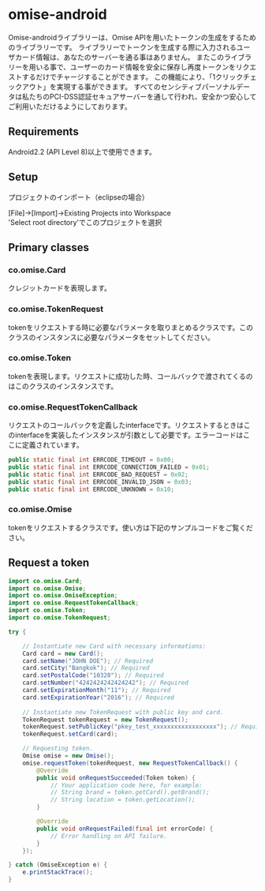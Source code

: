 # omise-android
Omise-androidライブラリーは、Omise APIを用いたトークンの生成をするためのライブラリーです。
ライブラリーでトークンを生成する際に入力されるユーザカード情報は、あなたのサーバーを通る事はありません。
またこのライブラリーを用いる事で、ユーザーのカード情報を安全に保存し再度トークンをリクエストするだけでチャージすることができます。
この機能により、「1クリックチェックアウト」を実現する事ができます。
すべてのセンシティブパーソナルデータは私たちのPCI-DSS認証セキュアサーバーを通して行われ、安全かつ安心してご利用いただけるようにしております。

## Requirements
Android2.2 (API Level 8)以上で使用できます。

## Setup

プロジェクトのインポート（eclipseの場合）　　

[File]->[Import]->Existing Projects into Workspace  
'Select root directory'でこのプロジェクトを選択

## Primary classes
### co.omise.Card
クレジットカードを表現します。

### co.omise.TokenRequest
tokenをリクエストする時に必要なパラメータを取りまとめるクラスです。このクラスのインスタンスに必要なパラメータをセットしてください。

### co.omise.Token
tokenを表現します。リクエストに成功した時、コールバックで渡されてくるのはこのクラスのインスタンスです。

### co.omise.RequestTokenCallback
リクエストのコールバックを定義したinterfaceです。リクエストするときはこのinterfaceを実装したインスタンスが引数として必要です。エラーコードはここに定義されています。

```java
public static final int ERRCODE_TIMEOUT = 0x00;
public static final int ERRCODE_CONNECTION_FAILED = 0x01;
public static final int ERRCODE_BAD_REQUEST = 0x02;
public static final int ERRCODE_INVALID_JSON = 0x03;
public static final int ERRCODE_UNKNOWN = 0x10;
```

### co.omise.Omise
tokenをリクエストするクラスです。使い方は下記のサンプルコードをご覧ください。


## Request a token

```java
import co.omise.Card;
import co.omise.Omise;
import co.omise.OmiseException;
import co.omise.RequestTokenCallback;
import co.omise.Token;
import co.omise.TokenRequest;

try {

    // Instantiate new Card with necessary informations:
    Card card = new Card();
    card.setName("JOHN DOE"); // Required
    card.setCity("Bangkok"); // Required
    card.setPostalCode("10320"); // Required
    card.setNumber("4242424242424242"); // Required
    card.setExpirationMonth("11"); // Required
    card.setExpirationYear("2016"); // Required
	
    // Instantiate new TokenRequest with public key and card.
    TokenRequest tokenRequest = new TokenRequest();
    tokenRequest.setPublicKey("pkey_test_xxxxxxxxxxxxxxxxxx"); // Required
    tokenRequest.setCard(card);

    // Requesting token.	
    Omise omise = new Omise();
    omise.requestToken(tokenRequest, new RequestTokenCallback() {
        @Override
        public void onRequestSucceeded(Token token) {
            // Your application code here, for example:
            // String brand = token.getCard().getBrand();
            // String location = token.getLocation();
        }

        @Override
        public void onRequestFailed(final int errorCode) {
            // Error handling on API failure.
        }
    });

} catch (OmiseException e) {
    e.printStackTrace();
}
```